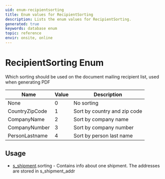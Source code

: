```yaml
---
uid: enum-recipientsorting
title: Enum values for RecipientSorting
description: Lists the enum values for RecipientSorting.
generated: true
keywords: database enum
topic: reference
envir: onsite, online
---
```


# RecipientSorting Enum

Which sorting should be used on the document mailing recipient list, used when generating PDF

| Name | Value | Description |
|------|-------|-------------|
|None|0|No sorting|
|CountryZipCode|1|Sort by country and zip code|
|CompanyName|2|Sort by company name|
|CompanyNumber|3|Sort by company number|
|PersonLastname|4|Sort by person last name|

## Usage

* [s_shipment](../s-shipment.md).sorting - Contains info about one shipment. The addresses are stored in s_shipment_addr
